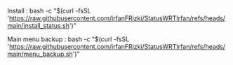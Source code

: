 Install : 
bash -c "$(curl -fsSL 'https://raw.githubusercontent.com/irfanFRizki/StatusWRTIrfan/refs/heads/main/install_status.sh')"

Main menu backup :
bash -c "$(curl -fsSL 'https://raw.githubusercontent.com/irfanFRizki/StatusWRTIrfan/refs/heads/main/menu_backup.sh')"
